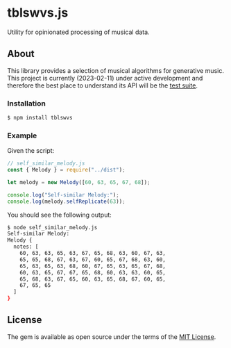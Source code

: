 # tblswvs.js

Utility for opinionated processing of musical data.

## About

This library provides a selection of musical algorithms for generative music. This project is currently (2023-02-11) under active development and therefore the best place to understand its API will be the [test suite](tests/).

### Installation

```bash
$ npm install tblswvs
```

### Example

Given the script:

```javascript
// self_similar_melody.js
const { Melody } = require("../dist");

let melody = new Melody([60, 63, 65, 67, 68]);

console.log("Self-similar Melody:");
console.log(melody.selfReplicate(63));
```

You should see the following output:

```bash
$ node self_similar_melody.js
Self-similar Melody:
Melody {
  notes: [
    60, 63, 63, 65, 63, 67, 65, 68, 63, 60, 67, 63,
    65, 65, 68, 67, 63, 67, 60, 65, 67, 68, 63, 60,
    65, 63, 65, 63, 68, 60, 67, 65, 63, 65, 67, 68,
    60, 63, 65, 67, 67, 65, 68, 60, 63, 63, 60, 65,
    65, 68, 63, 67, 65, 60, 63, 65, 68, 67, 60, 65,
    67, 65, 65
  ]
}
```

## License

The gem is available as open source under the terms of the [MIT License](http://opensource.org/licenses/MIT).
